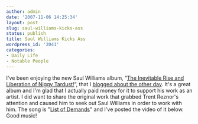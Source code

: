 ```yaml
---
author: admin
date: '2007-11-06 14:25:34'
layout: post
slug: saul-williams-kicks-ass
status: publish
title: Saul Williams Kicks Ass
wordpress_id: '2041'
categories:
- Daily Life
- Notable People
---
```


I've been enjoying the new Saul Williams album, “[The Inevitable Rise
and Liberation of Niggy Tardust!](http://niggytardust.com/)“, that I
[blogged about the other
day](http://www.arcanology.com/2007/11/01/saul-williams-niggytardust-album-for-download/).
It's a great album and I'm glad that I actually paid money for it to
support his work as an artist. I did want to share the original work
that grabbed Trent Reznor's attention and caused him to seek out Saul
Williams in order to work with him. The song is "[List of
Demands](http://www.youtube.com/watch?v=l1llNYAlYrc)" and I've posted
the video of it below. Good music!
